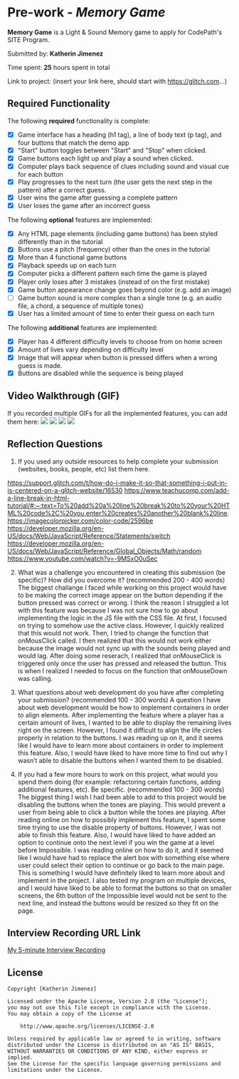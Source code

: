 # Pre-work - *Memory Game*

**Memory Game** is a Light & Sound Memory game to apply for CodePath's SITE Program. 

Submitted by: **Katherin Jimenez**

Time spent: **25** hours spent in total

Link to project: (insert your link here, should start with https://glitch.com...)

## Required Functionality

The following **required** functionality is complete:
* [X] Game interface has a heading (h1 tag), a line of body text (p tag), and four buttons that match the demo app
* [X] "Start" button toggles between "Start" and "Stop" when clicked. 
* [X] Game buttons each light up and play a sound when clicked. 
* [X] Computer plays back sequence of clues including sound and visual cue for each button
* [X] Play progresses to the next turn (the user gets the next step in the pattern) after a correct guess. 
* [X] User wins the game after guessing a complete pattern
* [X] User loses the game after an incorrect guess

The following **optional** features are implemented:

* [X] Any HTML page elements (including game buttons) has been styled differently than in the tutorial
* [x] Buttons use a pitch (frequency) other than the ones in the tutorial
* [X] More than 4 functional game buttons
* [X] Playback speeds up on each turn
* [X] Computer picks a different pattern each time the game is played
* [X] Player only loses after 3 mistakes (instead of on the first mistake)
* [X] Game button appearance change goes beyond color (e.g. add an image)
* [ ] Game button sound is more complex than a single tone (e.g. an audio file, a chord, a sequence of multiple tones)
* [X] User has a limited amount of time to enter their guess on each turn

The following **additional** features are implemented:

- [x] Player has 4 different difficulty levels to choose from on home screen
- [x] Amount of lives vary depending on difficulty level
- [x] Image that will appear when button is pressed differs when a wrong guess is made.
- [x] Buttons are disabled while the sequence is being played 

## Video Walkthrough (GIF)

If you recorded multiple GIFs for all the implemented features, you can add them here:
![](gif1-link-here)
![](gif2-link-here)
![](gif3-link-here)
![](gif4-link-here)

## Reflection Questions
1. If you used any outside resources to help complete your submission (websites, books, people, etc) list them here. 

https://support.glitch.com/t/how-do-i-make-it-so-that-something-i-put-in-is-centered-on-a-glitch-website/16530
https://www.teachucomp.com/add-a-line-break-in-html-tutorial/#:~:text=To%20add%20a%20line%20break%20to%20your%20HTML%20code%2C%20you,enter%20creates%20another%20blank%20line.
https://imagecolorpicker.com/color-code/2596be
https://developer.mozilla.org/en-US/docs/Web/JavaScript/Reference/Statements/switch
https://developer.mozilla.org/en-US/docs/Web/JavaScript/Reference/Global_Objects/Math/random
https://www.youtube.com/watch?v=-9MSxO0uSec


2. What was a challenge you encountered in creating this submission (be specific)? How did you overcome it? (recommended 200 - 400 words) 
The biggest challange I faced while working on this project would have to be making the correct image appear on the button depending if the button pressed was correct or wrong. I think the reason I struggled a lot with this feature was because I was not sure how to go about implementing the logic in the JS file with the CSS file. At first, I focused on trying to somehow use the active class. However, I quickly realized that this would not work. Then, I tried to change the function that onMousClick called. I then realized that this would not work either because the image would not sync up with the sounds being played and would lag. After doing some reserach, I realized that onMouseClick is triggered only once the user has pressed and released the button. This is when I realized I needed to focus on the function that onMouseDown was calling.  

3. What questions about web development do you have after completing your submission? (recommended 100 - 300 words) 
A question I have about web development would be how to implement containers in order to align elements. After implementing the feature where a player has a certain amount of lives, I wanted to be able to display the remaining lives right on the screen.  However, I found it difficult to align the life circles properly in relation to the buttons. I was reading up on it, and it seems like I would have to learn more about containers in order to implement this feature. Also, I would have liked to have more time to find out why I wasn’t able to disable the buttons when I wanted them to be disabled. 



4. If you had a few more hours to work on this project, what would you spend them doing (for example: refactoring certain functions, adding additional features, etc). Be specific. (recommended 100 - 300 words) 
The biggest thing I wish I had been able to add to this project would be disabling the buttons when the tones are playing. This would prevent a user from being able to click a button while the tones are playing. After reading online on how to possibly implement this feature, I spent some time trying to use the disable property of buttons. However, I was not able to finish this feature. 
Also, I would have liked to have  added an option to continue onto the next level if you win the game at a level before Impossible. I was reading online on how to do it, and it seemed like I would have had to replace the alert box with something else where user could select their option to continue or go back to the main page. This is something I would have definitely liked to learn more about and implement in the project. 
I also tested my program on multiple devices, and I would have liked to be able to format the buttons so that on smaller screens, the 6th button of the Impossible level would not be sent to the next line, and instead the buttons would be resized so they fit on the page. 



## Interview Recording URL Link

[My 5-minute Interview Recording](your-link-here)


## License

    Copyright [Katherin Jimenez]

    Licensed under the Apache License, Version 2.0 (the "License");
    you may not use this file except in compliance with the License.
    You may obtain a copy of the License at

        http://www.apache.org/licenses/LICENSE-2.0

    Unless required by applicable law or agreed to in writing, software
    distributed under the License is distributed on an "AS IS" BASIS,
    WITHOUT WARRANTIES OR CONDITIONS OF ANY KIND, either express or implied.
    See the License for the specific language governing permissions and
    limitations under the License.